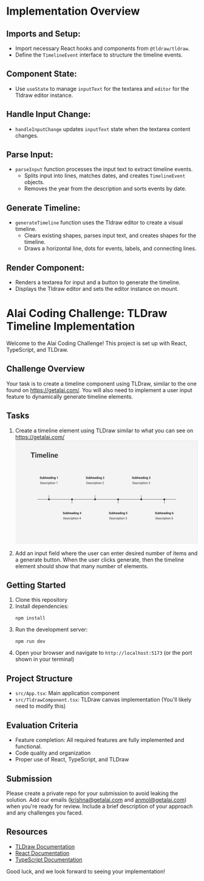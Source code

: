 # Implementation Overview

## Imports and Setup:

- Import necessary React hooks and components from `@tldraw/tldraw`.
- Define the `TimelineEvent` interface to structure the timeline events.

## Component State:

- Use `useState` to manage `inputText` for the textarea and `editor` for the Tldraw editor instance.

## Handle Input Change:

- `handleInputChange` updates `inputText` state when the textarea content changes.

## Parse Input:

- `parseInput` function processes the input text to extract timeline events.
  - Splits input into lines, matches dates, and creates `TimelineEvent` objects.
  - Removes the year from the description and sorts events by date.

## Generate Timeline:

- `generateTimeline` function uses the Tldraw editor to create a visual timeline.
  - Clears existing shapes, parses input text, and creates shapes for the timeline.
  - Draws a horizontal line, dots for events, labels, and connecting lines.

## Render Component:

- Renders a textarea for input and a button to generate the timeline.
- Displays the Tldraw editor and sets the editor instance on mount.

# Alai Coding Challenge: TLDraw Timeline Implementation

Welcome to the Alai Coding Challenge! This project is set up with React, TypeScript, and TLDraw.

## Challenge Overview

Your task is to create a timeline component using TLDraw, similar to the one found on https://getalai.com/. You will also need to implement a user input feature to dynamically generate timeline elements.

## Tasks

1. Create a timeline element using TLDraw similar to what you can see on https://getalai.com/
   ![Timeline Example](./src/assets/timeline.png)

2. Add an input field where the user can enter desired number of items and a generate button. When the user clicks generate,
   then the timeline element should show that many number of elements.

## Getting Started

1. Clone this repository
2. Install dependencies:
   ```
   npm install
   ```
3. Run the development server:
   ```
   npm run dev
   ```
4. Open your browser and navigate to `http://localhost:5173` (or the port shown in your terminal)

## Project Structure

- `src/App.tsx`: Main application component
- `src/TldrawComponent.tsx`: TLDraw canvas implementation (You'll likely need to modify this)

## Evaluation Criteria

- Feature completion: All required features are fully implemented and functional.
- Code quality and organization
- Proper use of React, TypeScript, and TLDraw

## Submission

Please create a private repo for your submission to avoid leaking the solution. Add our emails (krishna@getalai.com and anmol@getalai.com) when you're ready for review.
Include a brief description of your approach and any challenges you faced.

## Resources

- [TLDraw Documentation](https://tldraw.dev/)
- [React Documentation](https://reactjs.org/)
- [TypeScript Documentation](https://www.typescriptlang.org/docs/)

Good luck, and we look forward to seeing your implementation!
